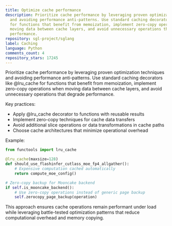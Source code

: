 ```yaml
---
title: Optimize cache performance
description: Prioritize cache performance by leveraging proven optimization techniques
  and avoiding performance anti-patterns. Use standard caching decorators like @lru_cache
  for functions that benefit from memoization, implement zero-copy operations when
  moving data between cache layers, and avoid unnecessary operations that degrade
  performance.
repository: sgl-project/sglang
label: Caching
language: Python
comments_count: 4
repository_stars: 17245
---
```


Prioritize cache performance by leveraging proven optimization techniques and avoiding performance anti-patterns. Use standard caching decorators like @lru_cache for functions that benefit from memoization, implement zero-copy operations when moving data between cache layers, and avoid unnecessary operations that degrade performance.

Key practices:
- Apply @lru_cache decorator to functions with reusable results
- Implement zero-copy techniques for cache data transfers  
- Avoid additional slice operations or data transformations in cache paths
- Choose cache architectures that minimize operational overhead

Example:
```python
from functools import lru_cache

@lru_cache(maxsize=128)
def should_use_flashinfer_cutlass_moe_fp4_allgather():
    # Expensive computation cached automatically
    return compute_moe_config()

# Zero-copy backup for Mooncake backend
if self.is_mooncake_backend():
    # Use zero-copy operations instead of generic page backup
    self.zerocopy_page_backup(operation)
```

This approach ensures cache operations remain performant under load while leveraging battle-tested optimization patterns that reduce computational overhead and memory copying.